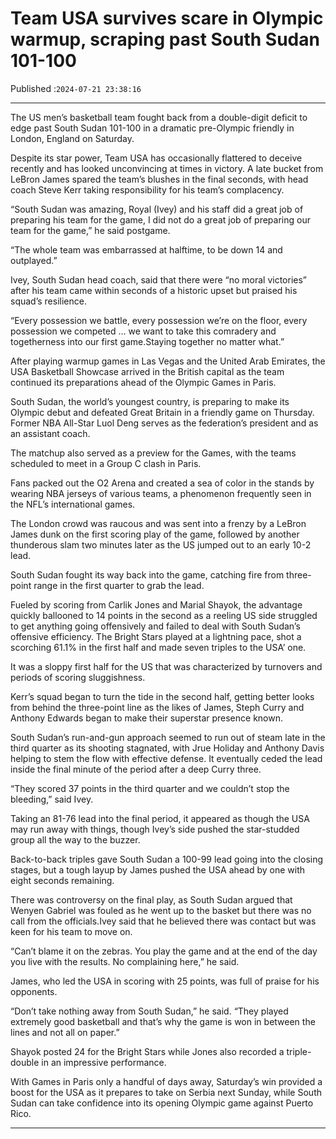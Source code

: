 # Team USA survives scare in Olympic warmup, scraping past South Sudan 101-100

Published :`2024-07-21 23:38:16`

---

The US men’s basketball team fought back from a double-digit deficit to edge past South Sudan 101-100 in a dramatic pre-Olympic friendly in London, England on Saturday.

Despite its star power, Team USA has occasionally flattered to deceive recently and has looked unconvincing at times in victory. A late bucket from LeBron James spared the team’s blushes in the final seconds, with head coach Steve Kerr taking responsibility for his team’s complacency.

“South Sudan was amazing, Royal (Ivey) and his staff did a great job of preparing his team for the game, I did not do a great job of preparing our team for the game,” he said postgame.

“The whole team was embarrassed at halftime, to be down 14 and outplayed.”

Ivey, South Sudan head coach, said that there were “no moral victories” after his team came within seconds of a historic upset but praised his squad’s resilience.

“Every possession we battle, every possession we’re on the floor, every possession we competed … we want to take this comradery and togetherness into our first game.Staying together no matter what.”

After playing warmup games in Las Vegas and the United Arab Emirates, the USA Basketball Showcase arrived in the British capital as the team continued its preparations ahead of the Olympic Games in Paris.

South Sudan, the world’s youngest country, is preparing to make its Olympic debut and defeated Great Britain in a friendly game on Thursday. Former NBA All-Star Luol Deng serves as the federation’s president and as an assistant coach.

The matchup also served as a preview for the Games, with the teams scheduled to meet in a Group C clash in Paris.

Fans packed out the O2 Arena and created a sea of color in the stands by wearing NBA jerseys of various teams, a phenomenon frequently seen in the NFL’s international games.

The London crowd was raucous and was sent into a frenzy by a LeBron James dunk on the first scoring play of the game, followed by another thunderous slam two minutes later as the US jumped out to an early 10-2 lead.

South Sudan fought its way back into the game, catching fire from three-point range in the first quarter to grab the lead.

Fueled by scoring from Carlik Jones and Marial Shayok, the advantage quickly ballooned to 14 points in the second as a reeling US side struggled to get anything going offensively and failed to deal with South Sudan’s offensive efficiency. The Bright Stars played at a lightning pace, shot a scorching 61.1% in the first half and made seven triples to the USA’ one.

It was a sloppy first half for the US that was characterized by turnovers and periods of scoring sluggishness.

Kerr’s squad began to turn the tide in the second half, getting better looks from behind the three-point line as the likes of James, Steph Curry and Anthony Edwards began to make their superstar presence known.

South Sudan’s run-and-gun approach seemed to run out of steam late in the third quarter as its shooting stagnated, with Jrue Holiday and Anthony Davis helping to stem the flow with effective defense. It eventually ceded the lead inside the final minute of the period after a deep Curry three.

“They scored 37 points in the third quarter and we couldn’t stop the bleeding,” said Ivey.

Taking an 81-76 lead into the final period, it appeared as though the USA may run away with  things, though Ivey’s side pushed the star-studded group all the way to the buzzer.

Back-to-back triples gave South Sudan a 100-99 lead going into the closing stages, but a tough layup by James pushed the USA ahead by one with eight seconds remaining.

There was controversy on the final play, as South Sudan argued that Wenyen Gabriel was fouled as he went up to the basket but there was no call from the officials.Ivey said that he believed there was contact but was keen for his team to move on.

“Can’t blame it on the zebras. You play the game and at the end of the day you live with the results. No complaining here,” he said.

James, who led the USA in scoring with 25 points, was full of praise for his opponents.

“Don’t take nothing away from South Sudan,” he said. “They played extremely good basketball and that’s why the game is won in between the lines and not all on paper.”

Shayok posted 24 for the Bright Stars while Jones also recorded a triple-double in an impressive performance.

With Games in Paris only a handful of days away, Saturday’s win provided a boost for the USA as it prepares to take on Serbia next Sunday, while South Sudan can take confidence into its opening Olympic game against Puerto Rico.

---

